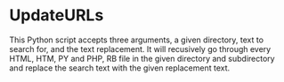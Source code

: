 # UpdateURLs
This Python script accepts three arguments, a given directory, text to search for, and the text replacement.  It will recusively go through every HTML,  HTM, PY and PHP, RB file in the given directory and subdirectory and replace the search text with the given replacement text.
